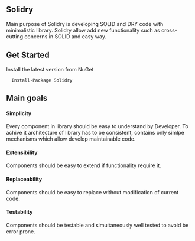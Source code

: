 ## Solidry
Main purpose of Solidry is developing SOLID and DRY code with minimalistic library. Solidry allow add new functionality such as cross-cutting concerns in SOLID and easy way.

## Get Started
Install the latest version from NuGet

```
  Install-Package Solidry
```

## Main goals
#### Simplicity
Every component in library should be easy to understand by Developer. To achive it architecture of library has to be consistent,      contains only simlpe mechanisms which allow develop maintainable code.

#### Extensibility
Components should be easy to extend if functionality require it.  

#### Replaceability
Components should be easy to replace without modification of current code.

#### Testability
Components should be testable and simultaneously well tested to avoid be error prone.  

